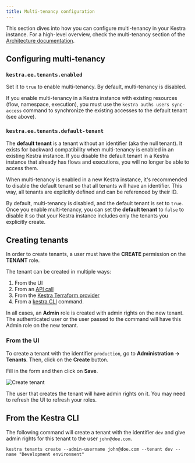 ```yaml
---
title: Multi-tenancy configuration
---
```


This section dives into how you can configure multi-tenancy in your Kestra instance. For a high-level overview, check the multi-tenancy section of the [Architecture documentation](../../../01.architecture.md#multi-tenancy).

## Configuring multi-tenancy

### `kestra.ee.tenants.enabled`

Set it to `true` to enable multi-tenancy. By default, multi-tenancy is disabled.

If you enable multi-tenancy in a Kestra instance with existing resources (flow, namespace, execution), you must use the `kestra auths users sync-access` command to synchronize the existing accesses to the default tenant (see above).

### `kestra.ee.tenants.default-tenant`

The **default tenant** is a tenant without an identifier (aka the null tenant). It exists for backward compatibility when multi-tenancy is enabled in an existing Kestra instance. If you disable the default tenant in a Kestra instance that already has flows and executions, you will no longer be able to access them.

When multi-tenancy is enabled in a new Kestra instance, it's recommended to disable the default tenant so that all tenants will have an identifier. This way, all tenants are explicitly defined and can be referenced by their ID.

By default, multi-tenancy is disabled, and the default tenant is set to `true`. Once you enable multi-tenancy, you can set the **default tenant** to `false` to disable it so that your Kestra instance includes only the tenants you explicitly create.

## Creating tenants

In order to create tenants, a user must have the **CREATE** permission on the **TENANT** role.

The tenant can be created in multiple ways:
1. From the UI
2. From an [API call](../../../12.api-guide/api-ee-guide.md#post-/api/v1/tenants)
3. From the [Kestra Terraform provider](https://kestra.io/docs/terraform/resources/tenant)
4. From a [kestra CLI](https://kestra.io/docs/administrator-guide/servers) command.

In all cases, an **Admin** role is created with admin rights on the new tenant. The authenticated user or the user passed to the command will have this Admin role on the new tenant.

### From the UI

To create a tenant with the identifier `production`, go to **Administration -> Tenants**. Then, click on the **Create** button.

Fill in the form and then click on **Save**.

![Create tenant](/docs/administrator-guide/configuration/enterprise-edition/tenant-create.png "Create tenant")

The user that creates the tenant will have admin rights on it. You may need to refresh the UI to refresh your roles.

## From the Kestra CLI

The following command will create a tenant with the identifier `dev` and give admin rights for this tenant to the user `john@doe.com`.

```shell
kestra tenants create --admin-username john@doe.com --tenant dev --name "Development environment"
```